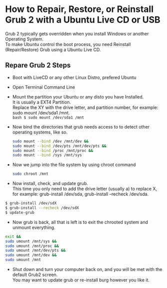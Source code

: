 # How to Repair, Restore, or Reinstall Grub 2 with a Ubuntu Live CD or USB
Grub 2 typically gets overridden when you install Windows or another Operating System.<br>
To make Ubuntu control the boot process, you need Reinstall (Repair/Restore) Grub using a Ubuntu Live CD.

## Repare Grub 2 Steps 

- Boot with LiveCD or any other Linux Distro, prefered Ubuntu
- Open Terminal Command Line
- Mount the partition your Ubuntu or any disto you have Installed.<br>It is usually a EXT4 Partition.<br>Replace the XY with the drive letter, and partition number, for example: sudo mount /dev/sda1 /mnt.<br>
``bash
$ sudo mount /dev/sda1 /mnt
``
- Now bind the directories that grub needs access to to detect other operating systems, like so. 
    ```bash
    sudo mount --bind /dev /mnt/dev &&
    sudo mount --bind /dev/pts /mnt/dev/pts &&
    sudo mount --bind /proc /mnt/proc &&
    sudo mount --bind /sys /mnt/sys
    ```

- Now we jump into the file system by using chroot command
    ```bash
    sudo chroot /mnt
    ```

- Now install, check, and update grub.<br>
This time you only need to add the drive letter (usually a) to replace X, for example: grub-install /dev/sda, grub-install –recheck /dev/sda.

```bash
$ grub-install /dev/sdX
$ grub-install --recheck /dev/sdX
$ update-grub
```

- Now grub is back, all that is left is to exit the chrooted system and unmount everything.

```bash
exit &&
sudo umount /mnt/sys &&
sudo umount /mnt/proc &&
sudo umount /mnt/dev/pts &&
sudo umount /mnt/dev &&
sudo umount /mnt
```
- Shut down and turn your computer back on, and you will be met with the default Grub2 screen.<br>
You may want to update grub or re-install burg however you like it.